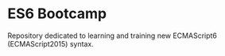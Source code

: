 # ES6 Bootcamp
Repository dedicated to learning and training new ECMAScript6 (ECMAScript2015) syntax.
